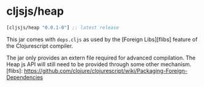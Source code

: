 # cljsjs/heap
[](dependency)
```clojure
[cljsjs/heap "0.0.1-0"] ;; latest release
```
[](/dependency)

This jar comes with `deps.cljs` as used by the [Foreign Libs][flibs] feature
of the Clojurescript compiler.

The jar only provides an extern file required for advanced compilation.
The Heap js API will still need to be provided through some other mechanism.
[flibs]: https://github.com/clojure/clojurescript/wiki/Packaging-Foreign-Dependencies
